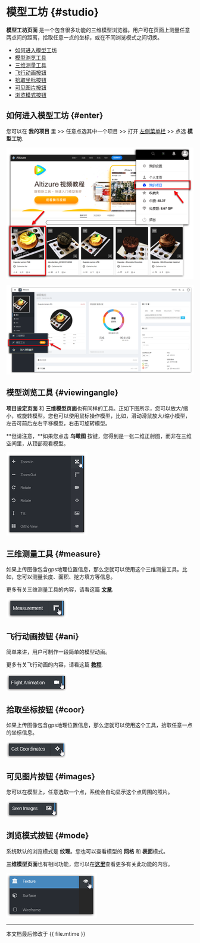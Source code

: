 # 模型工坊 {#studio}

**模型工坊页面** 是一个包含很多功能的三维模型浏览器。用户可在页面上测量任意两点间的距离，拾取任意一点的坐标，或在不同浏览模式之间切换。

* [如何进入模型工坊](#enter)
* [模型浏览工具](#viewingangle)
* [三维测量工具](#measure)
* [飞行动画按钮](#ani)
* [拾取坐标按钮](#coor)
* [可见图片按钮](#images)
* [浏览模式按钮](#mode)

## 如何进入模型工坊 {#enter}

您可以在 **我的项目** 里 >> 任意点选其中一个项目 >> 打开 [左侧菜单栏](left-sidebar.md) >> 点选 **模型工坊**.

![](../assets/overview-chn-enter.png)

![](../assets/studio-chn-enter-1.png)

## 模型浏览工具 {#viewingangle}

**项目设定页面** 和 **三维模型页面**也有同样的工具。正如下图所示，您可以放大/缩小，或旋转模型。您也可以使用鼠标操作模型，比如，滑动滑鼠放大/缩小模型，左击可前后左右平移模型，右击可旋转模型。

**但请注意，**如果您点击 **鸟瞰图** 按键，您得到是一张二维正射图，而非在三维空间里，从顶部观看模型。

![](../assets/studio-view-icon.png)

## 三维测量工具 {#measure}

如果上传图像包含gps地理位置信息，那么您就可以使用这个三维测量工具。比如，您可以测量长度、面积、挖方填方等信息。

更多有关三维测量工具的内容，请看这篇 [**文章**](3d-measurements.md).

![](../assets/studio-measure-icon.png)

## 飞行动画按钮 {#ani}

简单来讲，用户可制作一段简单的模型动画。 

更多有关飞行动画的内容，请看这篇 [**教程**](flight-animation.md).

![](../assets/studio-flight-icon.png)

## 拾取坐标按钮 {#coor}

如果上传图像包含gps地理位置信息，那么您就可以使用这个工具，拾取任意一点的坐标信息。

![](../assets/studio-coor-icon.png)

## 可见图片按钮 {#images}

您可以在模型上，任意选取一个点，系统会自动显示这个点周围的照片。

![](../assets/studio-image-icon.png)

## 浏览模式按钮 {#mode}

系统默认的浏览模式是 **纹理**。您也可以查看模型的 **网格** 和 **表面**模式。

**三维模型页面**也有相同功能，您可以在[**这里**](model-page.md#mode)查看更多有关此功能的内容。

![](../assets/studio-mode-icon.png)



--- 

本文档最后修改于 {{ file.mtime }}
